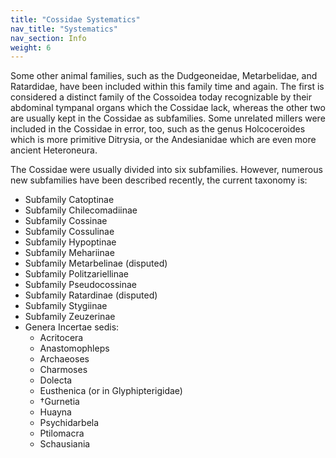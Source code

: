 ```yaml
---
title: "Cossidae Systematics"
nav_title: "Systematics"
nav_section: Info
weight: 6
---
```


Some other animal families, such as the Dudgeoneidae, Metarbelidae, and Ratardidae, have been included within this family time and again. The first is considered a distinct family of the Cossoidea today recognizable by their abdominal tympanal organs which the Cossidae lack, whereas the other two are usually kept in the Cossidae as subfamilies. Some unrelated millers were included in the Cossidae in error, too, such as the genus Holcoceroides which is more primitive Ditrysia, or the Andesianidae which are even more ancient Heteroneura.

The Cossidae were usually divided into six subfamilies. However, numerous new subfamilies have been described recently, the current taxonomy is:

- Subfamily Catoptinae
- Subfamily Chilecomadiinae
- Subfamily Cossinae
- Subfamily Cossulinae
- Subfamily Hypoptinae
- Subfamily Mehariinae
- Subfamily Metarbelinae (disputed)
- Subfamily Politzariellinae
- Subfamily Pseudocossinae
- Subfamily Ratardinae (disputed)
- Subfamily Stygiinae
- Subfamily Zeuzerinae
- Genera Incertae sedis:
  - Acritocera
  - Anastomophleps
  - Archaeoses
  - Charmoses
  - Dolecta
  - Eusthenica (or in Glyphipterigidae)
  - †Gurnetia
  - Huayna
  - Psychidarbela
  - Ptilomacra
  - Schausiania
